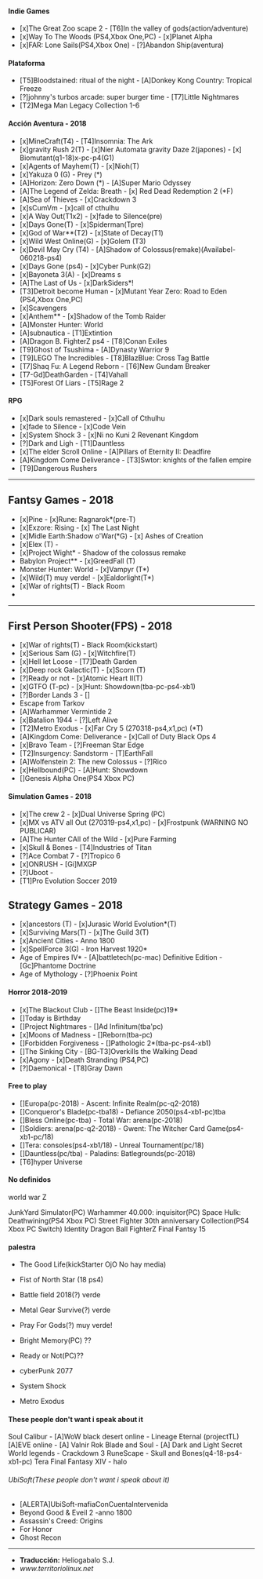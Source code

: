 #### Indie Games ####

- [x]The Great Zoo scape 2 								- [T6]In the valley of gods(action/adventure)
- [x]Way To The Woods (PS4,Xbox One,PC)   - [x]Planet Alpha
- [x]FAR: Lone Sails(PS4,Xbox One)				- [?]Abandon Ship(aventura)

#### Plataforma ####

- [T5]Bloodstained: ritual of the night 					- [A]Donkey Kong Country: Tropical Freeze
- [?]johnny's turbos arcade: super burger time		- [T7]Little Nightmares
- [T2]Mega Man Legacy Collection 1-6

#### Acción Aventura - 2018

- [x]MineCraft(T4)								- [T4]Insomnia: The Ark
- [x]gravity Rush 2(T)						- [x]Nier Automata
     gravity Daze 2(japones)			- [x] Biomutant(q1-18)x-pc-p4(G1)
- [x]Agents of Mayhem(T)					- [x]Nioh(T)
- [x]Yakuza 0 (G)									- Prey (*)
- [A]Horizon: Zero Down (*)				- [A]Super Mario Odyssey
- [A]The Legend of Zelda: Breath	- [x] Red Dead Redemption 2 (*F)
- [A]Sea of Thieves								- [x]Crackdown 3
- [x]sCumVm												- [x]call of cthulhu
- [x]A Way Out(T1x2)							- [x]fade to Silence(pre)
- [x]Days Gone(T)									- [x]Spiderman(Tpre)
- [x]God of War**(T2)							- [x]State of Decay(T1)
- [x]Wild West Online(G)					- [x]Golem (T3)
- [x]Devil May Cry (T4)						- [A]Shadow of Colossus(remake)(Availabel-060218-ps4)
- [x]Days Gone (ps4)							- [x]Cyber Punk(G2)
- [x]Bayoneta 3(A)								- [x]Dreams s
- [A]The Last of Us								- [x]DarkSiders*!
- [T3]Detroit become Human				- [x]Mutant Year Zero: Road to Eden (PS4,Xbox One,PC)
- [x]Scavengers 
- [x]Anthem**											- [x]Shadow of the Tomb Raider
- [A]Monster Hunter: World
- [A]subnautica										- [T1]Extintion
- [A]Dragon B. FighterZ ps4				- [T8]Conan Exiles
- [T9]Ghost of Tsushima						- [A]Dynasty Warrior 9
- [T9]LEGO The Incredibles				- [T8]BlazBlue: Cross Tag Battle
- [T7]Shaq Fu: A Legend Reborn		- [T6]New Gundam Breaker
- [T7-Gd]DeathGarden							- [T4]Vahall
- [T5]Forest Of Liars							- [T5]Rage 2


#### RPG ####

- [x]Dark souls remastered					- [x]Call of Cthulhu
- [x]fade to Silence								- [x]Code Vein
- [x]System Shock 3									- [x]Ni no Kuni 2 Revenant Kingdom
- [?]Dark and Ligh									- [T1]Dauntless 
- [x]The elder Scroll Online				- [A]Pillars of Eternity II: Deadfire
- [A]Kingdom Come Deliverance				- [T3]Swtor: knights of the fallen empire
- [T9]Dangerous Rushers

***************

## Fantsy Games - 2018

- [x]Pine												- [x]Rune: Ragnarok*(pre-T)
- [x]Exzore: Rising								- [x] The Last Night
- [x]Midle Earth:Shadow o'War(*G)	- [x] Ashes of Creation
- [x]Elex (T)										- 
- [x]Project Wight*							- Shadow of the colossus remake
- Babylon Project**							- [x]GreedFall (T)
- Monster Hunter: World					- [x]Vampyr (T*)
- [x]Wild(T)	muy verde!				- [x]Ealdorlight(T*)
- [x]War of rights(T)						- Black Room
- 


***************
## First Person Shooter(FPS) - 2018

- [x]War of rights(T)									- Black Room(kickstart)
- [x]Serious Sam	(G)									- [x]Witchfire(T)
- [x]Hell let Loose										- [T7]Death Garden
- [x]Deep rock Galactic(T)						- [x]Scorn (T)
- [?]Ready or not											- [x]Atomic Heart II(T)
- [x]GTFO (T-pc)											- [x]Hunt: Showdown(tba-pc-ps4-xb1)
- [?]Border Lands 3										- []
- Escape from Tarkov
- [A]Warhammer Vermintide 2
- [x]Batalion 1944										- [?]Left Alive
- [T2]Metro Exodus								- [x]Far Cry 5 (270318-ps4,x1,pc) (*T)
- [A]Kingdom Come: Deliverance				- [x]Call of Duty Black Ops 4 
- [x]Bravo Team												- [?]Freeman Star Edge
- [T2]Insurgency: Sandstorm 				  - [T]EarthFall
- [A]Wolfenstein 2: The new Colossus  - [?]Rico
- [x]Hellbound(PC)										- [A]Hunt: Showdown
- []Genesis Alpha One(PS4 Xbox PC)

#### Simulation Games - 2018 ####

- [x]The crew 2																	- [x]Dual Universe Spring (PC)
- [x]MX vs ATV all Out	(270319-ps4,x1,pc)			- [x]Frostpunk (WARNING NO PUBLICAR)
- [A]The Hunter CAll of the Wild								- [x]Pure Farming
- [x]Skull & Bones															- [T4]Industries of Titan
- [?]Ace Combat 7																- [?]Tropico 6
- [x]ONRUSH																			- [Gi]MXGP
- [?]Uboot																			-
- [T1]Pro Evolution Soccer 2019

## Strategy Games - 2018

- [x]ancestors (T)									- [x]Jurasic World Evolution*(T)
- [x]Surviving Mars(T)							- [x]The Guild 3(T)
- [x]Ancient Cities									- Anno 1800
- [x]SpellForce 3(G)								- Iron Harvest 1920*
- Age of Empires IV*								- [A]battletech(pc-mac) 
  Definitive Edition								- [Gc]Phantome Doctrine
- Age of Mythology									- [?]Phoenix Point


#### Horror 2018-2019 ####

- [x]The Blackout Club								 - []The Beast Inside(pc)19*
- []Today is Birthday
- []Project Nightmares								 - []Ad Infinitum(tba'pc)
- [x]Moons of Madness		 							 - []Reborn(tba-pc)
- []Forbidden Forgiveness							 - []Pathologic 2*(tba-pc-ps4-xb1)
- []The Sinking City 									 - [BG-T3]Overkills the Walking Dead
- [x]Agony														 - [x]Death Stranding (PS4,PC)
- [?]Daemonical												 - [T8]Gray Dawn

#### Free to play

- []Europa(pc-2018)										- Ascent: Infinite Realm(pc-q2-2018)
- []Conqueror's Blade(pc-tba18)				- Defiance 2050(ps4-xb1-pc)tba
- []Bless Online(pc-tba)							- Total War: arena(pc-2018)
- []Soldiers: arena(pc-q2-2018)				- Gwent: The Witcher Card Game(ps4-xb1-pc/18)
- []Tera: consoles(ps4-xb1/18)				- Unreal Tournament(pc/18)
- []Dauntless(pc/tba)									- Paladins: Batlegrounds(pc-2018)
- [T6]hyper Universe


#### No definidos ####
world war Z



JunkYard Simulator(PC)
Warhammer 40.000: inquisitor(PC)
Space Hulk: Deathwining(PS4 Xbox PC)
Street Fighter 30th anniversary Collection(PS4 Xbox PC Switch)
Identity
Dragon Ball FighterZ
Final Fantsy 15


#### palestra ####

- The Good Life(kickStarter OjO No hay media)
- Fist of North Star (18 ps4)
- Battle field 2018(?) verde
- Metal Gear Survive(?) verde
- Pray For Gods(?) muy verde!
- Bright Memory(PC) ??
- Ready or Not(PC)??

- cyberPunk 2077
- System Shock
- Metro Exodus 

#### These people don't want i speak about it ####

Soul Calibur							- [A]WoW 
black desert online				- Lineage Eternal (projectTL)
[A]EVE online							- [A] Valnir Rok
Blade and Soul						- [A] Dark and Light
Secret World legends			- Crackdown 3
RuneScape									- Skull and Bones(q4-18-ps4-xb1-pc)
Tera
Final Fantasy XIV					- halo

###### UbiSoft(These people don't want i speak about it)

- [ALERTA]UbiSoft-mafiaConCuentaIntervenida
- Beyond Good & Eveil 2				-anno 1800
- Assassin's Creed: Origins
- For Honor
- Ghost Recon

***************



<ul id="firma">
	<li><b>Traducción:</b> Heliogabalo S.J.</li>
	<li><em>www.territoriolinux.net</em></li>
</ul>
